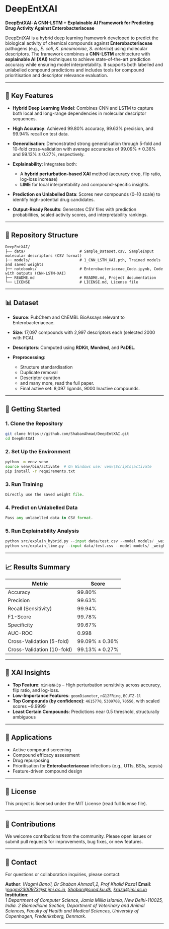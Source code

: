 # DeepEntXAI

**DeepEntXAI: A CNN-LSTM + Explainable AI Framework for Predicting Drug Activity Against Enterobacteriaceae**

DeepEntXAI is a hybrid deep learning framework developed to predict the biological activity of chemical compounds against **Enterobacteriaceae** pathogens (e.g., *E. coli*, *K. pneumoniae*, *S. enterica*) using molecular descriptors. The framework combines a **CNN-LSTM** architecture with **explainable AI (XAI)** techniques to achieve state-of-the-art prediction accuracy while ensuring model interpretability. It supports both labelled and unlabelled compound predictions and includes tools for compound prioritisation and descriptor relevance evaluation.

---

## 📌 Key Features

* **Hybrid Deep Learning Model**: Combines CNN and LSTM to capture both local and long-range dependencies in molecular descriptor sequences.
* **High Accuracy**: Achieved 99.80% accuracy, 99.63% precision, and 99.94% recall on test data.
* **Generalisation**: Demonstrated strong generalisation through 5-fold and 10-fold cross-validation with average accuracies of 99.09% ± 0.36% and 99.13% ± 0.27%, respectively.
* **Explainability**: Integrates both:

  * A **hybrid perturbation-based XAI** method (accuracy drop, flip ratio, log-loss increase)
  * **LIME** for local interpretability and compound-specific insights.
* **Prediction on Unlabelled Data**: Scores new compounds (0–10 scale) to identify high-potential drug candidates.
* **Output-Ready Results**: Generates CSV files with prediction probabilities, scaled activity scores, and interpretability rankings.

---

## 📂 Repository Structure

```
DeepEntXAI/
├── data/                        # Sample_Dataset.csv, SampleInput molecular descriptors (CSV format)
├── models/                      # 1_CNN_LSTM_XAI.pth, Trained models and saved weights
├── notebooks/                   # Enterobacteriaceae_Code.ipynb, Code with outputs (CNN-LSTM-XAI)
├── README.md                    # README.md, Project documentation
└── LICENSE                      # LICENSE.md, License file
```

---

## 📊 Dataset

* **Source**: PubChem and ChEMBL BioAssays relevant to Enterobacteriaceae.
* **Size**: 17,097 compounds with 2,997 descriptors each (selected 2000 with PCA).
* **Descriptors**: Computed using **RDKit**, **Mordred**, and **PaDEL**.
* **Preprocessing**:

  * Structure standardisation
  * Duplicate removal
  * Descriptor curation
  * and many more, read the full paper. 
  * Final active set: 8,097 ligands, 9000 Inactive compounds. 

---

## 🚀 Getting Started

### 1. Clone the Repository

```bash
git clone https://github.com/ShabanAhmad/DeepEntXAI.git 
cd DeepEntXAI
```

### 2. Set Up the Environment

```bash
python -m venv venv
source venv/bin/activate  # On Windows use: venv\Scripts\activate
pip install -r requirements.txt
```

### 3. Run Training

```python
Directly use the saved weight file.
```

### 4. Predict on Unlabelled Data

```python
Pass any unlabelled data in CSV format. 
```

### 5. Run Explainability Analysis

```python
python src/explain_hybrid.py --input data/test.csv --model models/ _weights.h5
python src/explain_lime.py --input data/test.csv --model models/ _weights.h5
```

---

## 📈 Results Summary

| Metric                     | Score          |
| -------------------------- | -------------- |
| Accuracy                   | 99.80%         |
| Precision                  | 99.63%         |
| Recall (Sensitivity)       | 99.94%         |
| F1-Score                   | 99.78%         |
| Specificity                | 99.67%         |
| AUC-ROC                    | 0.998          |
| Cross-Validation (5-fold)  | 99.09% ± 0.36% |
| Cross-Validation (10-fold) | 99.13% ± 0.27% |

---

## 🧠 XAI Insights

* **Top Feature**: `minHsNH3p` – High perturbation sensitivity across accuracy, flip ratio, and log-loss.
* **Low-Importance Features**: `geomDiameter`, `nG12FRing`, `BCUTZ-1l`
* **Top Compounds (by confidence)**: `4615770`, `5309708`, `70556`, with scaled scores \~9.9999
* **Least Certain Compounds**: Predictions near 0.5 threshold, structurally ambiguous

---

## 🧪 Applications

* Active compound screening
* Compound efficacy assessment
* Drug repurposing
* Prioritisation for **Enterobacteriaceae** infections (e.g., UTIs, BSIs, sepsis)
* Feature-driven compound design

---

## 📜 License

This project is licensed under the MIT License (read full license file).

---

## 🤝 Contributions

We welcome contributions from the community. Please open issues or submit pull requests for improvements, bug fixes, or new features.

---

## 📧 Contact

For questions or collaboration inquiries, please contact:

**Author**: *\Nagmi Bano1, Dr Shaban Ahmad1,2, Prof Khalid Raza1*
**Email**: *\nagmi2300973@st.jmi.ac.in, Shaban@sund.ku.dk, kraza@jmi.ac.in*
**Institution**: *\
1 Department of Computer Science, Jamia Millia Islamia, New Delhi-110025, India.
2 Biomedicine Section, Department of Veterinary and Animal Sciences, Faculty of Health and Medical Sciences, University of Copenhagen, Frederiksberg, Denmark.*

---
